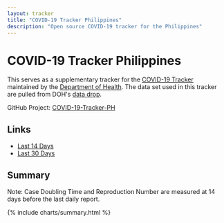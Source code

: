 ```yaml
---
layout: tracker
title: "COVID-19 Tracker Philippines"
description: "Open source COVID-19 tracker for the Philippines"
---
```


# COVID-19 Tracker Philippines

This serves as a supplementary tracker for the
[COVID-19 Tracker](https://www.doh.gov.ph/covid19tracker) maintained by the
[Department of Health](https://www.doh.gov.ph/). The data set used in this
tracker are pulled from DOH's
[data drop](https://drive.google.com/drive/folders/1ZPPcVU4M7T-dtRyUceb0pMAd8ickYf8o).

GitHub Project: [COVID-19-Tracker-PH](https://github.com/donfiguerres/COVID-19-Tracker-PH)


## Links

* [Last 14 Days](Last-14-Days)
* [Last 30 Days](Last-30-Days)

## Summary
Note: Case Doubling Time and Reproduction Number are measured at 14 days before
the last daily report.

<div class="embed-responsive embed-chart {% if site.scrollappear_enabled %}scrollappear{% endif %}">
{% include charts/summary.html %}
</div>
